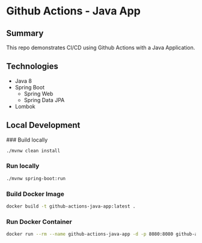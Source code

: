 # Github Actions - Java App

## Summary

This repo demonstrates CI/CD using Github Actions with a Java Application.

## Technologies

- Java 8
- Spring Boot
    - Spring Web
    - Spring Data JPA
- Lombok

## Local Development

### Build locally

```bash
./mvnw clean install
```

### Run locally

```bash
./mvnw spring-boot:run
```

### Build Docker Image

```bash
docker build -t github-actions-java-app:latest .
```

### Run Docker Container

```bash
docker run --rm --name github-actions-java-app -d -p 8080:8080 github-actions-java-app:latest
```